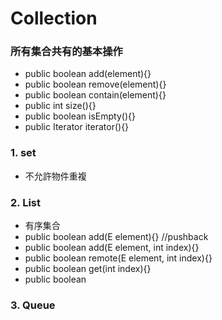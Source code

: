 # Collection

### 所有集合共有的基本操作
- public  boolean  add(element){}
- public  boolean  remove(element){}
- public  boolean  contain(element){}
- public  int      size(){}
- public  boolean  isEmpty(){}
- public  Iterator iterator(){}

### 1. set
- 不允許物件重複
### 2. List
- 有序集合
- public boolean add(E element){} //pushback
- public boolean add(E element, int index){}
- public boolean remote(E element, int index){}
- public boolean get(int index){}
- public boolean 
### 3. Queue